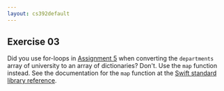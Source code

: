 ```yaml
---
layout: cs392default
---
```


## Exercise 03

Did you use for-loops in [Assignment 5](assignment05.html)
when converting the `departments` array of university
to an array of dictionaries? Don't.
Use the `map` function instead.
See the documentation for the `map` function at the
[Swift standard library reference](https://developer.apple.com/library/mac/documentation/General/Reference/SwiftStandardLibraryReference/Array.html).
